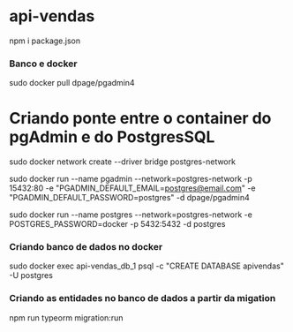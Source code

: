 # api-vendas

npm i package.json
### Banco e docker


sudo docker pull dpage/pgadmin4

# Criando ponte entre o container do pgAdmin e do PostgresSQL
sudo docker network create --driver bridge postgres-network

sudo docker run --name pgadmin --network=postgres-network -p 15432:80 -e "PGADMIN_DEFAULT_EMAIL=postgres@email.com" -e "PGADMIN_DEFAULT_PASSWORD=postgres" -d dpage/pgadmin4


sudo docker run --name postgres --network=postgres-network  -e POSTGRES_PASSWORD=docker -p 5432:5432 -d postgres

### Criando banco de dados no docker
sudo docker exec api-vendas_db_1 psql -c "CREATE DATABASE apivendas" -U postgres

### Criando as entidades no banco de dados a partir da migation
npm run typeorm migration:run
